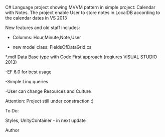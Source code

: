 C# Language project showing MVVM pattern in simple project: Calendar with Notes. The project enable User to store notes in LocalDB according to the calendar dates in VS 2013

New features and old staff includes:

- Columns: Hour,Minute,Note,User

- new model class: FieldsOfDataGrid.cs

 *.mdf Data Base type with Code First approach (reqiures VISUAL STUDIO 2013)

-EF 6.0 for best usage

-Simple Linq queries

-User can change Resources and Culture

Attention: Project still under constraction :)

To Do:

Styles, UnityContainer - in next update

Author
